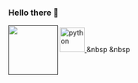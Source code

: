### Hello there 👋

<a href="" target="blank"><img align="center" src="URL_TO_YOUR_IMAGE" height="100" /></a>
<a href="https://www.python.org"> 
  <img src="images/python-logo.png" alt="python" style="height:50px;"/>
</a>
&nbsp &nbsp
<!--
**JamesParsonsGit/JamesParsonsGit** is a ✨ _special_ ✨ repository because its `README.md` (this file) appears on your GitHub profile.

Here are some ideas to get you started:

- 🔭 I’m currently working on ...
- 🌱 I’m currently learning ...
- 👯 I’m looking to collaborate on ...
- 🤔 I’m looking for help with ...
- 💬 Ask me about ...
- 📫 How to reach me: ...
- 😄 Pronouns: ...
- ⚡ Fun fact: ...
-->
